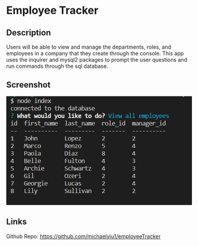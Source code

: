# Employee Tracker

## Description
Users will be able to view and manage the departments, roles, and employees in a company that they create through the console. This app uses the inquirer and mysql2 packages to prompt the user questions and run commands through the sql database.

## Screenshot
![Alt text](/lib/images/screenshot.PNG "Optional Title")

## Links
Github Repo: https://github.com/michaelyiu1/employeeTracker